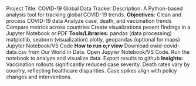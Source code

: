 Project Title: COVID-19 Global Data Tracker
Description: A Python-based analysis tool for tracking global COVID-19 trends.
**Objectives:**
Clean and process COVID-19 data
Analyze case, death, and vaccination trends
Compare metrics across countries
Create visualizations
pesent findings in a Jupyter Notebook or PDF
**Tools/Libraries:**
pandas (data processing)
matplotlib, seaborn (visualization)
plotly, geopandas (optional for maps)
Jupyter Notebook/VS Code
**How to run o;r view**
Download owid-covid-data.csv from Our World in Data.
Open Jupyter Notebook/VS Code.
Run the notebook to analyze and visualize data.
Export results to github
**Insights:**
Vaccination rollouts significantly reduced case severity.
Death rates vary by country, reflecting healthcare disparities.
Case spikes align with policy changes and interventions.

